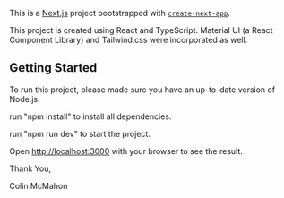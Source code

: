 This is a [Next.js](https://nextjs.org/) project bootstrapped with [`create-next-app`](https://github.com/vercel/next.js/tree/canary/packages/create-next-app).



This project is created using React and TypeScript. Material UI (a React Component Library) and Tailwind.css were incorporated as well. 


## Getting Started

To run this project, please made sure you have an up-to-date version of Node.js.

run "npm install" to install all dependencies.

run "npm run dev" to start the project.

Open [http://localhost:3000](http://localhost:3000) with your browser to see the result.

Thank You,

Colin McMahon
